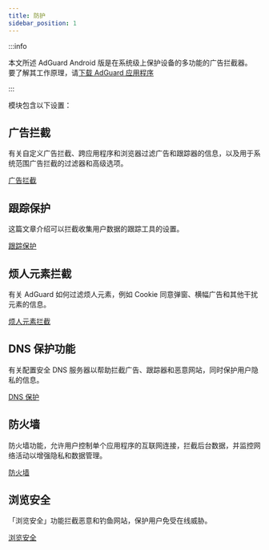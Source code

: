 ```yaml
---
title: 防护
sidebar_position: 1
---
```


:::info

本文所述 AdGuard Android 版是在系统级上保护设备的多功能的广告拦截器。 要了解其工作原理，请[下载 AdGuard 应用程序](https://agrd.io/download-kb-adblock)

:::

模块包含以下设置：

## 广告拦截

有关自定义广告拦截、跨应用程序和浏览器过滤广告和跟踪器的信息，以及用于系统范围广告拦截的过滤器和高级选项。

[广告拦截](/adguard-for-android/features/protection/ad-blocking.md)

## 跟踪保护

这篇文章介绍可以拦截收集用户数据的跟踪工具的设置。

[跟踪保护](/adguard-for-android/features/protection/tracking-protection.md)

## 烦人元素拦截

有关 AdGuard 如何过滤烦人元素，例如 Cookie 同意弹窗、横幅广告和其他干扰元素的信息。

[烦人元素拦截](/adguard-for-android/features/protection/annoyance-blocking.md)

## DNS 保护功能

有关配置安全 DNS 服务器以帮助拦截广告、跟踪器和恶意网站，同时保护用户隐私的信息。

[DNS 保护](/adguard-for-android/features/protection/dns-protection.md)

## 防火墙

防火墙功能，允许用户控制单个应用程序的互联网连接，拦截后台数据，并监控网络活动以增强隐私和数据管理。

[防火墙](/adguard-for-android/features/protection/firewall/firewall.md)

## 浏览安全

「浏览安全」功能拦截恶意和钓鱼网站，保护用户免受在线威胁。

[浏览安全](/adguard-for-android/features/protection/browsing-security.md)
